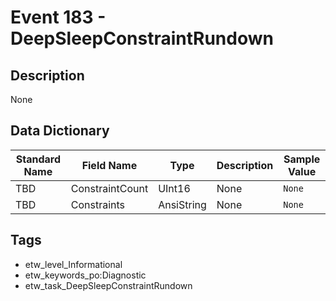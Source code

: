 # Event 183 - DeepSleepConstraintRundown

## Description
None

## Data Dictionary
|Standard Name|Field Name|Type|Description|Sample Value|
|---|---|---|---|---|
|TBD|ConstraintCount|UInt16|None|`None`|
|TBD|Constraints|AnsiString|None|`None`|

## Tags
* etw_level_Informational
* etw_keywords_po:Diagnostic
* etw_task_DeepSleepConstraintRundown